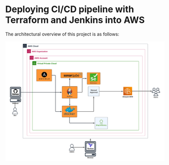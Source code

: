 # Deploying CI/CD pipeline with Terraform and Jenkins into AWS




The architectural overview of this project is as follows:


![alt text](https://github.com/Jolomi2k9/Terraform-and-Jenkins-CI-CD-pipeline/blob/main/images/Architecture_diagram.png  "Architecture overview")